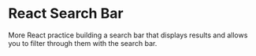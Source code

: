 # React Search Bar
More React practice building a search bar that displays results and allows you to filter through them with the search bar.
